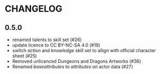 # CHANGELOG

## 0.5.0
- renamed talents to skill set (#26)
- update licence to CC BY-NC-SA 4.0 (#19)
- switch _action_ and _knowledge_ skill set to allign with official character sheet (#25)
- Removed unlicenced Dungeons and Dragons Artworks (#36)
- Renamed _baseattributes_ to _attributes_ on actor data (#27)
